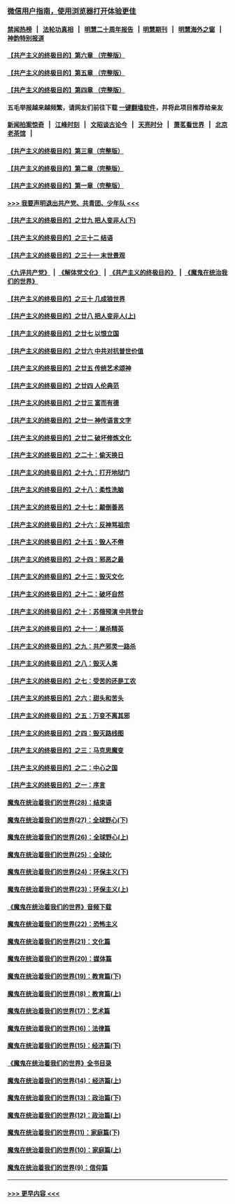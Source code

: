 ### [微信用户指南，使用浏览器打开体验更佳](https://github.com/gfw-breaker/banned-news1/blob/master/indexes/wechat-guide.md?t=0)
#### [禁闻热榜](热点新闻.md?t=0)  &nbsp;&nbsp;|&nbsp;&nbsp; [法轮功真相](https://github.com/gfw-breaker/truth/blob/master/README.md?t=0) &nbsp;&nbsp;|&nbsp;&nbsp; [明慧二十周年报告](https://github.com/gfw-breaker/mh-reports/blob/master/README.md?t=0) &nbsp;&nbsp;|&nbsp;&nbsp;[明慧期刊](https://github.com/gfw-breaker/mh-qikan) &nbsp;&nbsp;|&nbsp;&nbsp; [明慧海外之窗](https://github.com/gfw-breaker/mh-news/blob/master/README.md?t=0) &nbsp;&nbsp;|&nbsp;&nbsp; [神韵特别报道](https://github.com/gfw-breaker/mh-news/blob/master/shenyun.md?t=0)
#### [【共产主义的终极目的】第六章 （完整版）](../pages/nsc422/n11428913.md?t=02030911) 
#### [【共产主义的终极目的】第五章 （完整版）](../pages/nsc422/n11428912.md?t=02030911) 
#### [【共产主义的终极目的】第四章 （完整版）](../pages/nsc422/n11428907.md?t=02030911) 
#### 五毛举报越来越频繁，请网友们前往下载 [一键翻墙软件](https://github.com/gfw-breaker/ssr-accounts)，并将此项目推荐给亲友
#### [新闻拍案惊奇](https://github.com/gfw-breaker/banned-news1/blob/master/pages/link4.md) &nbsp;&nbsp;|&nbsp;&nbsp; [江峰时刻](https://github.com/gfw-breaker/banned-news1/blob/master/pages/link4.md) &nbsp;&nbsp;|&nbsp;&nbsp; [文昭谈古论今](https://github.com/gfw-breaker/banned-news1/blob/master/pages/link4.md) &nbsp;&nbsp;|&nbsp;&nbsp; [天亮时分](https://github.com/gfw-breaker/banned-news1/blob/master/pages/link4.md) &nbsp;&nbsp;|&nbsp;&nbsp; [萧茗看世界](https://github.com/gfw-breaker/banned-news1/blob/master/pages/link4.md) &nbsp;&nbsp;|&nbsp;&nbsp; [北京老茶馆](https://github.com/gfw-breaker/banned-news1/blob/master/pages/link4.md) &nbsp;&nbsp;|&nbsp;&nbsp; 
#### [【共产主义的终极目的】第三章（完整版）](../pages/nsc422/n11428848.md?t=02030911) 
#### [【共产主义的终极目的】第二章（完整版）](../pages/nsc422/n11428831.md?t=02030911) 
#### [【共产主义的终极目的】第一章（完整版）](../pages/nsc422/n11417651.md?t=02030911) 
#### [>>> 我要声明退出共产党、共青团、少年队 <<<](https://github.com/begood0513/goodnews/blob/master/quit/letter.md) 
#### [【共产主义的终极目的】之廿九 把人变非人(下)](../pages/nsc422/n11344140.md?t=02030911) 
#### [【共产主义的终极目的】之三十二 结语](../pages/nsc422/n11360535.md?t=02030911) 
#### [【共产主义的终极目的】之三十一 末世景观](../pages/nsc422/n11351129.md?t=02030911) 
#### [《九评共产党》](https://github.com/begood0513/9ping.md/blob/master/README.md) &nbsp;|&nbsp; [《解体党文化》](../../../../jtdwh.md/blob/master/README.md)  &nbsp;|&nbsp; [《共产主义的终极目的》](../../../../gczydzjmd.md/blob/master/README.md) &nbsp;|&nbsp; [《魔鬼在统治我们的世界》](../../../../mgztzwmdsj.md/blob/master/README.md) 
#### [【共产主义的终极目的】之三十 几成狼世界](../pages/nsc422/n11348280.md?t=02030911) 
#### [【共产主义的终极目的】之廿八 把人变非人(上)](../pages/nsc422/n11340492.md?t=02030911) 
#### [【共产主义的终极目的】之廿七 以恨立国](../pages/nsc422/n11336944.md?t=02030911) 
#### [【共产主义的终极目的】之廿六 中共对抗普世价值](../pages/nsc422/n11324785.md?t=02030911) 
#### [【共产主义的终极目的】之廿五 传统艺术颂神](../pages/nsc422/n11296396.md?t=02030911) 
#### [【共产主义的终极目的】之廿四 人伦典范](../pages/nsc422/n11296397.md?t=02030911) 
#### [【共产主义的终极目的】之廿三 富而有德](../pages/nsc422/n11283598.md?t=02030911) 
#### [【共产主义的终极目的】之廿一 神传语言文字](../pages/nsc422/n11263265.md?t=02030911) 
#### [【共产主义的终极目的】之廿二 破坏修炼文化](../pages/nsc422/n11245728.md?t=02030911) 
#### [【共产主义的终极目的】之二十：偷天换日](../pages/nsc422/n11238846.md?t=02030911) 
#### [【共产主义的终极目的】之十九：打开地狱门](../pages/nsc422/n11206376.md?t=02030911) 
#### [【共产主义的终极目的】之十八：柔性洗脑](../pages/nsc422/n11199994.md?t=02030911) 
#### [【共产主义的终极目的】之十七：颠倒善恶](../pages/nsc422/n11179782.md?t=02030911) 
#### [【共产主义的终极目的】之十六：反神骂祖宗](../pages/nsc422/n11166798.md?t=02030911) 
#### [【共产主义的终极目的】之十五：毁人不倦](../pages/nsc422/n11166792.md?t=02030911) 
#### [【共产主义的终极目的】之十四：邪恶之最](../pages/nsc422/n11150249.md?t=02030911) 
#### [【共产主义的终极目的】之十三：毁灭文化](../pages/nsc422/n11135227.md?t=02030911) 
#### [【共产主义的终极目的】之十二：破坏自然](../pages/nsc422/n11135214.md?t=02030911) 
#### [【共产主义的终极目的】之十：苏俄预演 中共登台](../pages/nsc422/n11118424.md?t=02030911) 
#### [【共产主义的终极目的】之十一：屠杀精英](../pages/nsc422/n11118442.md?t=02030911) 
#### [【共产主义的终极目的】之九：共产邪灵一路杀](../pages/nsc422/n11114139.md?t=02030911) 
#### [【共产主义的终极目的】之八：毁灭人类](../pages/nsc422/n11108503.md?t=02030911) 
#### [【共产主义的终极目的】之七：受苦的还是工农](../pages/nsc422/n11101809.md?t=02030911) 
#### [【共产主义的终极目的】之六：甜头和苦头](../pages/nsc422/n11096971.md?t=02030911) 
#### [【共产主义的终极目的】之五：万变不离其邪](../pages/nsc422/n11091285.md?t=02030911) 
#### [【共产主义的终极目的】之四：毁灭路线图](../pages/nsc422/n11086284.md?t=02030911) 
#### [【共产主义的终极目的】之三：马克思魔变](../pages/nsc422/n11061941.md?t=02030911) 
#### [【共产主义的终极目的】之二：中心之国](../pages/nsc422/n11047728.md?t=02030911) 
#### [【共产主义的终极目的】之一：序言](../pages/nsc422/n11086077.md?t=02030911) 
#### [魔鬼在统治着我们的世界(28)：结束语](../pages/nsc422/n10936246.md?t=02030911) 
#### [魔鬼在统治着我们的世界(27)：全球野心(下)](../pages/nsc422/n10928319.md?t=02030911) 
#### [魔鬼在统治着我们的世界(26)：全球野心(上)](../pages/nsc422/n10900318.md?t=02030911) 
#### [魔鬼在统治着我们的世界(25)：全球化](../pages/nsc422/n10788205.md?t=02030911) 
#### [魔鬼在统治着我们的世界(24)：环保主义(下)](../pages/nsc422/n10695307.md?t=02030911) 
#### [魔鬼在统治着我们的世界(23)：环保主义(上)](../pages/nsc422/n10688613.md?t=02030911) 
#### [《魔鬼在统治着我们的世界》音频下载](../pages/nsc422/n10635553.md?t=02030911) 
#### [魔鬼在统治着我们的世界(22)：恐怖主义](../pages/nsc422/n10614727.md?t=02030911) 
#### [魔鬼在统治着我们的世界(21)：文化篇](../pages/nsc422/n10597706.md?t=02030911) 
#### [魔鬼在统治着我们的世界(20)：媒体篇](../pages/nsc422/n10586579.md?t=02030911) 
#### [魔鬼在统治着我们的世界(19)：教育篇(下)](../pages/nsc422/n10564808.md?t=02030911) 
#### [魔鬼在统治着我们的世界(18)：教育篇(上)](../pages/nsc422/n10526970.md?t=02030911) 
#### [魔鬼在统治着我们的世界(17)：艺术篇](../pages/nsc422/n10499093.md?t=02030911) 
#### [魔鬼在统治着我们的世界(16)：法律篇](../pages/nsc422/n10485969.md?t=02030911) 
#### [魔鬼在统治着我们的世界(15)：经济篇(下)](../pages/nsc422/n10469975.md?t=02030911) 
#### [《魔鬼在统治着我们的世界》全书目录](../pages/nsc422/n10464261.md?t=02030911) 
#### [魔鬼在统治着我们的世界(14)：经济篇(上)](../pages/nsc422/n10457370.md?t=02030911) 
#### [魔鬼在统治着我们的世界(13)：政治篇(下)](../pages/nsc422/n10448270.md?t=02030911) 
#### [魔鬼在统治着我们的世界(12)：政治篇(上)](../pages/nsc422/n10444576.md?t=02030911) 
#### [魔鬼在统治着我们的世界(11)：家庭篇(下)](../pages/nsc422/n10440961.md?t=02030911) 
#### [魔鬼在统治着我们的世界(10)：家庭篇(上)](../pages/nsc422/n10435448.md?t=02030911) 
#### [魔鬼在统治着我们的世界(9)：信仰篇](../pages/nsc422/n10432159.md?t=02030911) 

----
#### [ >>> 更早内容 <<< ](../indexes/nsc422-earlier.md)
